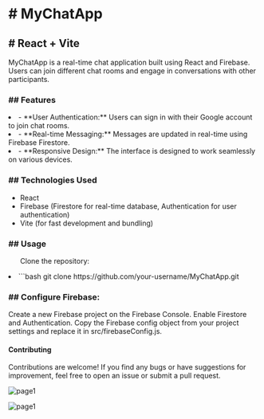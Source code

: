 
<h1># MyChatApp</h1>

<h2># React + Vite</h2>

MyChatApp is a real-time chat application built using React and Firebase. Users can join different chat rooms and engage in conversations with other participants.

<h3>## Features</h3>

<li>- **User Authentication:** Users can sign in with their Google account to join chat rooms.</li>
<li>- **Real-time Messaging:** Messages are updated in real-time using Firebase Firestore.</li>
<li>- **Responsive Design:** The interface is designed to work seamlessly on various devices.</li>

<h3>## Technologies Used</h3>

- React
- Firebase (Firestore for real-time database, Authentication for user authentication)
- Vite (for fast development and bundling)

<h3>## Usage</h3>

<ul> Clone the repository:</ul>

  <li> ```bash
   git clone https://github.com/your-username/MyChatApp.git</li>

<h3>## Configure Firebase:</h3>

Create a new Firebase project on the Firebase Console.
Enable Firestore and Authentication.
Copy the Firebase config object from your project settings and replace it in src/firebaseConfig.js.

<h4>Contributing</h4>
Contributions are welcome! If you find any bugs or have suggestions for improvement, feel free to open an issue or submit a pull request.


![page1](https://github.com/aysegulyasar05/BasicFirebase-ChatX/assets/65957331/35c89111-0558-4e0e-bd96-ecd99e6bfa3f)


![page1](https://github.com/aysegulyasar05/BasicFirebase-ChatX/assets/65957331/22b851ba-4212-486f-9219-e393e05b4c9f)
